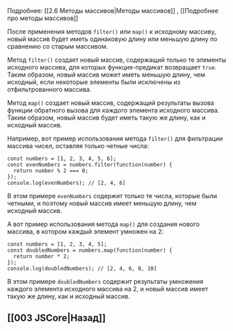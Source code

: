 Подробнее: [[2.6 Методы массивов|Методы массивов]] , [[Подробнее про методы массивов]]

После применения методов `filter()` или `map()` к исходному массиву, новый массив будет иметь одинаковую длину или меньшую длину по сравнению со старым массивом.

Метод `filter()` создает новый массив, содержащий только те элементы исходного массива, для которых функция-предикат возвращает `true`. Таким образом, новый массив может иметь меньшую длину, чем исходный, если некоторые элементы были исключены из отфильтрованного массива.

Метод `map()` создает новый массив, содержащий результаты вызова функции обратного вызова для каждого элемента исходного массива. Таким образом, новый массив будет иметь такую же длину, как и исходный массив.

Например, вот пример использования метода `filter()` для фильтрации массива чисел, оставляя только четные числа:

```
const numbers = [1, 2, 3, 4, 5, 6];
const evenNumbers = numbers.filter(function(number) {
  return number % 2 === 0;
});
console.log(evenNumbers); // [2, 4, 6]
```

В этом примере `evenNumbers` содержит только те числа, которые были четными, и поэтому новый массив имеет меньшую длину, чем исходный массив.

А вот пример использования метода `map()` для создания нового массива, в котором каждый элемент умножен на 2:

```
const numbers = [1, 2, 3, 4, 5];
const doubledNumbers = numbers.map(function(number) {
  return number * 2;
});
console.log(doubledNumbers); // [2, 4, 6, 8, 10]
```

В этом примере `doubledNumbers` содержит результаты умножения каждого элемента исходного массива на 2, и новый массив имеет такую же длину, как и исходный массив.

## [[003 JSCore|Назад]]